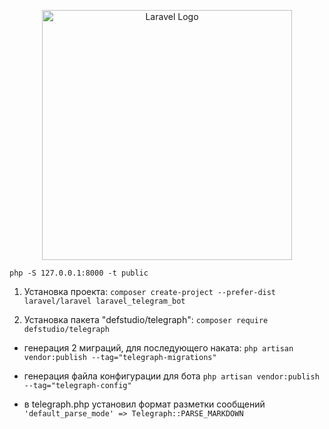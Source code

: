 <p align="center"><a href="https://laravel.com" target="_blank"><img src="https://raw.githubusercontent.com/laravel/art/master/logo-lockup/5%20SVG/2%20CMYK/1%20Full%20Color/laravel-logolockup-cmyk-red.svg" width="400" alt="Laravel Logo"></a></p>

`php -S 127.0.0.1:8000 -t public`

1. Установка проекта: `composer create-project --prefer-dist laravel/laravel laravel_telegram_bot`

2. Установка пакета "defstudio/telegraph":
`composer require defstudio/telegraph`

- генерация 2 миграций, для последующего наката:
`php artisan vendor:publish --tag="telegraph-migrations"`

- генерация файла конфигурации для бота
`php artisan vendor:publish --tag="telegraph-config"`

- в telegraph.php установил формат разметки сообщений 
`'default_parse_mode' => Telegraph::PARSE_MARKDOWN`
